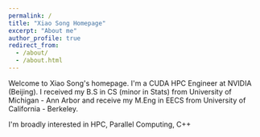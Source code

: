 ```yaml
---
permalink: /
title: "Xiao Song Homepage"
excerpt: "About me"
author_profile: true
redirect_from: 
  - /about/
  - /about.html
---
```


Welcome to Xiao Song's homepage. I'm a CUDA HPC Engineer at NVIDIA (Beijing). I received my B.S in CS (minor in Stats) from University of Michigan - Ann Arbor and receive my M.Eng in EECS from University of California - Berkeley. 

I'm broadly interested in HPC, Parallel Computing, C++